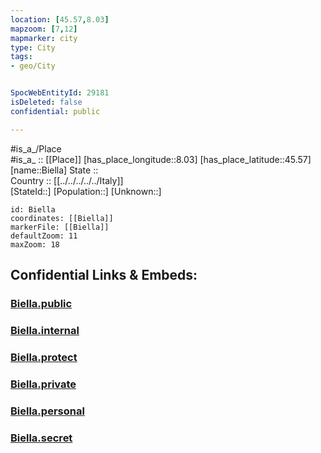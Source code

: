 ```yaml
---
location: [45.57,8.03] 
mapzoom: [7,12] 
mapmarker: city 
type: City
tags:
- geo/City


SpocWebEntityId: 29181
isDeleted: false
confidential: public

---
```

#is_a_/Place  
#is_a_ :: [[Place]] 
[has_place_longitude::8.03] 
[has_place_latitude::45.57] 
[name::Biella] 
State ::  
Country :: [[../../../../../Italy]]  
[StateId::] 
[Population::] 
[Unknown::] 


```leaflet
id: Biella
coordinates: [[Biella]] 
markerFile: [[Biella]] 
defaultZoom: 11 
maxZoom: 18
```


## Confidential Links & Embeds: 

### [Biella.public](/_public/\Earth\Continent\Europe\Europe~South\Italy\regions~Italy\Piedmont\Biella.Province\CityBiella.public.md) 

### [Biella.internal](/_internal/\Earth\Continent\Europe\Europe~South\Italy\regions~Italy\Piedmont\Biella.Province\CityBiella.internal.md) 

### [Biella.protect](/_protect/\Earth\Continent\Europe\Europe~South\Italy\regions~Italy\Piedmont\Biella.Province\CityBiella.protect.md) 

### [Biella.private](/_private/\Earth\Continent\Europe\Europe~South\Italy\regions~Italy\Piedmont\Biella.Province\CityBiella.private.md) 

### [Biella.personal](/_personal/\Earth\Continent\Europe\Europe~South\Italy\regions~Italy\Piedmont\Biella.Province\CityBiella.personal.md) 

### [Biella.secret](/_secret/\Earth\Continent\Europe\Europe~South\Italy\regions~Italy\Piedmont\Biella.Province\CityBiella.secret.md)

